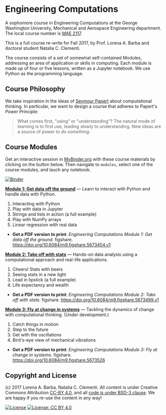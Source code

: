 # Engineering Computations

A sophomore course in Engineering Computations at the George Washington University, Mechanical and Aerospace Engineering department. 
The local course number is [MAE 2117](http://bulletin.gwu.edu/search/?P=MAE%202117). 

This is a full course re-write for Fall 2017, by Prof. Lorena A. Barba and doctoral student Natalia C. Clementi.

The course consists of a set of somewhat self-contained Modules, addressing an area of application or skills in computing.
Each module is made up of four or five lessons, written as a Jupyter notebook.
We use Python as the programming language.

## Course Philosophy
We take inspiration in the ideas of [Seymour Papert](https://en.wikipedia.org/wiki/Seymour_Papert) about computational thinking.
In particular, we want to design a course that adheres to Papert's _Power Principle_:

> What comes first, "using" or "understanding"? The natural mode of learning is to first use, leading slowly to understanding. New ideas are a source of power to _do something_.

## Course Modules

Get an interactive session in [MyBinder.org](https://mybinder.org/) with these course materials by clicking on the button below.
Then navigate to `modules`, select one of the course modules, and lauch any notebook.

[![Binder](https://mybinder.org/badge.svg)](https://mybinder.org/v2/gh/engineersCode/EngComp/master)

**[Module 1: Get data off the ground](https://github.com/engineersCode/EngComp/tree/master/modules/1_offtheground)**
— Learn to interact with Python and handle data with Python.

1) Interacting with Python
2) Play with data in Jupyter
3) Strings and lists in action (a full example)
4) Play with NumPy arrays
5) Linear regression with real data

* **Get a PDF version to print**: _Engineering Computations Module 1: Get data off the ground._ figshare. https://doi.org/10.6084/m9.figshare.5673454.v1


**[Module 2: Take off with stats](https://github.com/engineersCode/EngComp/tree/master/modules/2_takeoff)**
— Hands-on data analysis using a computational approach and real-life applications.

1) Cheers! Stats with beers
2) Seeing stats in a new light
3) Lead in lipstick (a full example)
4) Life expectancy and wealth

* **Get a PDF version to print**: _Engineering Computations Module 2: Take off with stats._ figshare. https://doi.org/10.6084/m9.figshare.5673499.v1

**[Module 3: Fly at change in systems](https://github.com/engineersCode/EngComp/tree/master/modules/3_flyatchange)**
— Tackling the dynamics of change with computational thinking. (Under development.)

1) Catch things in motion
2) Step to the future
3) Get with the oscillations
4) Bird's-eye view of mechanical vibrations

* **Get a PDF version to print**: _Engineering Computations Module 3: Fly at change in systems._ figshare.
 https://doi.org/10.6084/m9.figshare.5673526

## Copyright and License

(c) 2017 Lorena A. Barba, Natalia C. Clementi. All content is under Creative Commons Attribution [CC-BY 4.0](https://creativecommons.org/licenses/by/4.0/legalcode.txt), and all [code is under BSD-3 clause](https://github.com/engineersCode/EngComp/blob/master/LICENSE). We are happy if you re-use the content in any way!

[![License](https://img.shields.io/badge/License-BSD%203--Clause-blue.svg)](https://opensource.org/licenses/BSD-3-Clause) [![License: CC BY 4.0](https://img.shields.io/badge/License-CC%20BY%204.0-lightgrey.svg)](https://creativecommons.org/licenses/by/4.0/)
